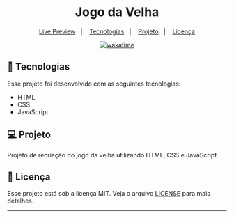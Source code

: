 <h1 align="center">
  Jogo da Velha
</h1>

<p align="center">
  <a href="#">Live Preview</a>&nbsp;&nbsp;&nbsp;|&nbsp;&nbsp;&nbsp;
  <a href="#-tecnologias">Tecnologias</a>&nbsp;&nbsp;&nbsp;|&nbsp;&nbsp;&nbsp;
  <a href="#-projeto">Projeto</a>&nbsp;&nbsp;&nbsp;|&nbsp;&nbsp;&nbsp;
  <a href="#memo-licença">Licença</a>
</p>

<p align="center">
<a href="https://wakatime.com/badge/user/68660678-6b86-4b78-98df-f5f41a37e1bc/project/851e3420-ea5c-40f9-9c75-413fc79c3c79"><img src="https://wakatime.com/badge/user/68660678-6b86-4b78-98df-f5f41a37e1bc/project/851e3420-ea5c-40f9-9c75-413fc79c3c79.svg" alt="wakatime"></a>
</p>

## 🚀 Tecnologias

Esse projeto foi desenvolvido com as seguintes tecnologias:

- HTML
- CSS
- JavaScript

## 💻 Projeto

Projeto de recriação do jogo da velha utilizando HTML, CSS e JavaScript.

## :memo: Licença

Esse projeto está sob a licença MIT. Veja o arquivo [LICENSE](.github/LICENSE.md) para mais detalhes.

---
